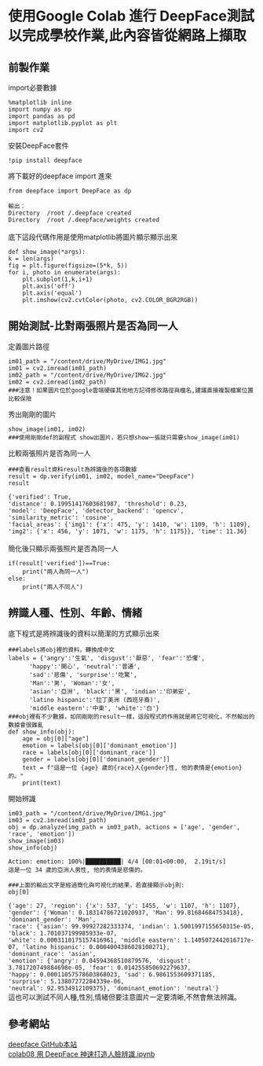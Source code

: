 # 使用Google Colab 進行 DeepFace測試以完成學校作業,此內容皆從網路上擷取
前製作業
-
import必要數據

    %matplotlib inline
    import numpy as np
    import pandas as pd
    import matplotlib.pyplot as plt
    import cv2
安裝DeepFace套件

    !pip install deepface
將下載好的deepface import 進來

    from deepface import DeepFace as dp
   `輸出：`<br>`Directory  /root /.deepface created`<br>
   `Directory  /root /.deepface/weights created`
<br><br>底下這段代碼作用是使用matplotlib將圖片顯示顯示出來

    def show_image(*args):
    k = len(args)
    fig = plt.figure(figsize=(5*k, 5))
    for i, photo in enumerate(args):
        plt.subplot(1,k,i+1)
        plt.axis('off')
        plt.axis('equal')
        plt.imshow(cv2.cvtColor(photo, cv2.COLOR_BGR2RGB))
開始測試-比對兩張照片是否為同一人
-
定義圖片路徑

    im01_path = "/content/drive/MyDrive/IMG1.jpg"
    im01 = cv2.imread(im01_path)
    im02_path = "/content/drive/MyDrive/IMG2.jpg"
    im02 = cv2.imread(im02_path)
    ###注意！如果圖片位於google雲端硬碟其他地方記得修改路徑與檔名,建議直接複製檔案位置比較保險

秀出剛剛的圖片

    show_image(im01, im02)
    ###使用剛剛def的副程式 show出圖片，若只想show一張就只需要show_image(im01)

比較兩張照片是否為同一人

    ###查看result資料result為辨識後的各項數據
    result = dp.verify(im01, im02, model_name="DeepFace")
    result
   `{'verified': True,`<br>
    `'distance': 0.19951417603681987,
    'threshold': 0.23,`<br>
    `'model': 'DeepFace',
    'detector_backend': 'opencv',
    'similarity_metric': 'cosine',`<br>
    `'facial_areas': {'img1': {'x': 475, 'y': 1410, 'w': 1109, 'h': 1109},`<br>
    `'img2': {'x': 456, 'y': 1071, 'w': 1175, 'h': 1175}},
    'time': 11.36}`<br><br>
簡化後只顯示兩張照片是否為同一人

    if(result['verified'])==True:
        print("兩人為同一人")
    else:
        print("兩人不同人")

辨識人種、性別、年齡、情緒
-
底下程式是將辨識後的資料以簡潔的方式顯示出來

    ###labels將obj裡的資料，轉換成中文
    labels = {'angry':'生氣', 'disgust':'厭惡', 'fear':'恐懼',
          'happy':'開心', 'neutral':'普通', 
          'sad':'悲傷', 'surprise':'吃驚',
          'Man':'男', 'Woman':'女',
          'asian':'亞洲', 'black':'黑', 'indian':'印弟安',
          'latino hispanic':'拉丁美洲 (西班牙裔)', 
          'middle eastern':'中東', 'white':'白'}
    ###obj裡有不少數據，如同剛剛的result一樣，這段程式的作用就是將它可視化，不然輸出的數據會很雜亂
    def show_info(obj):
        age = obj[0]["age"]
        emotion = labels[obj[0]['dominant_emotion']]
        race = labels[obj[0]['dominant_race']]
        gender = labels[obj[0]['dominant_gender']]
        text = f"這是一位 {age} 歲的{race}人{gender}性, 他的表情是{emotion}的。"
        print(text)
        
開始辨識

    im03_path = "/content/drive/MyDrive/IMG1.jpg"
    im03 = cv2.imread(im03_path)
    obj = dp.analyze(img_path = im03_path, actions = ['age', 'gender', 'race', 'emotion'])
    show_image(im03)
    show_info(obj)
   `Action: emotion: 100%|██████████| 4/4 [00:01<00:00,  2.19it/s]`<br>
   `這是一位 34 歲的亞洲人男性, 他的表情是悲傷的。`<br>
    
    ###上面的輸出文字是經過簡化與可視化的結果，若直接顯示obj則:
    obj[0]
   `{'age': 27,
     'region': {'x': 537, 'y': 1455, 'w': 1107, 'h': 1107},`<br>
     `'gender': {'Woman': 0.18314786721020937, 'Man': 99.81684684753418},`<br>
    `'dominant_gender': 'Man',`<br>
    `'race': {'asian': 99.99927282333374,
    'indian': 1.5001997155650315e-05,
    'black': 1.701037199985933e-07,`<br>
    `'white': 0.0003110175157416961,
     'middle eastern': 1.1405072442016717e-07,
     'latino hispanic': 0.0004004386028100271},`<br>
    `'dominant_race': 'asian',`<br>
    `'emotion': {'angry': 0.04594368510879576,
      'disgust': 3.781720749884698e-05,
     'fear': 0.014255850692279637,`<br>
     `'happy': 0.00011057578603868023,
     'sad': 6.9861553609371185,
     'surprise': 5.13807272284339e-06,`<br>
     `'neutral': 92.9534912109375},
     'dominant_emotion': 'neutral'}`<br>
 這也可以測試不同人種,性別,情緒但要注意圖片一定要清晰,不然會無法辨識。
 
 參考網站
 -
[deepface GitHub本站](https://github.com/serengil/deepface)  <br>
[colab08 用 DeepFace 神速打造人臉辨識.ipynb](https://github.com/yenlung/Deep-Learning-Basics/blob/master/colab08%20%E7%94%A8%20DeepFace%20%E7%A5%9E%E9%80%9F%E6%89%93%E9%80%A0%E4%BA%BA%E8%87%89%E8%BE%A8%E8%AD%98.ipynb)
